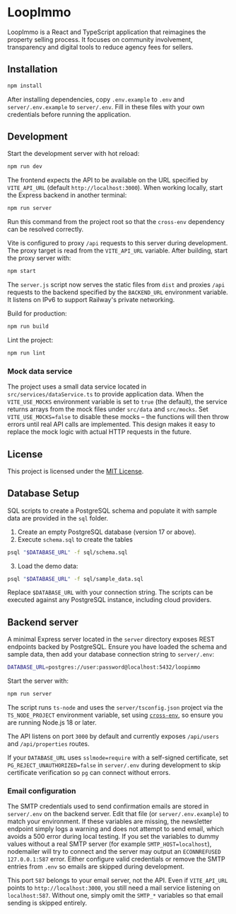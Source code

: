 # LoopImmo

LoopImmo is a React and TypeScript application that reimagines the property selling process. It focuses on community involvement, transparency and digital tools to reduce agency fees for sellers.

## Installation

```bash
npm install
```

After installing dependencies, copy `.env.example` to `.env` and
`server/.env.example` to `server/.env`. Fill in these files with your own
credentials before running the application.

## Development

Start the development server with hot reload:

```bash
npm run dev
```

The frontend expects the API to be available on the URL specified by
`VITE_API_URL` (default `http://localhost:3000`). When working locally, start the
Express backend in another terminal:

```bash
npm run server
```
Run this command from the project root so that the `cross-env` dependency can be
resolved correctly.

Vite is configured to proxy `/api` requests to this server during development.
The proxy target is read from the `VITE_API_URL` variable.
After building, start the proxy server with:

```bash
npm start
```

The `server.js` script now serves the static files from `dist` and proxies
`/api` requests to the backend specified by the `BACKEND_URL` environment
variable. It listens on IPv6 to support Railway's private networking.

Build for production:

```bash
npm run build
```

Lint the project:

```bash
npm run lint
```

### Mock data service

The project uses a small data service located in `src/services/dataService.ts` to
provide application data. When the `VITE_USE_MOCKS` environment variable is set
to `true` (the default), the service returns arrays from the mock files under
`src/data` and `src/mocks`. Set `VITE_USE_MOCKS=false` to disable these mocks –
the functions will then throw errors until real API calls are implemented.
This design makes it easy to replace the mock logic with actual HTTP requests in
the future.


## License

This project is licensed under the [MIT License](LICENSE).

## Database Setup

SQL scripts to create a PostgreSQL schema and populate it with sample data are provided in the `sql` folder.

1. Create an empty PostgreSQL database (version 17 or above).
2. Execute `schema.sql` to create the tables

```bash
psql "$DATABASE_URL" -f sql/schema.sql
```

3. Load the demo data:

```bash
psql "$DATABASE_URL" -f sql/sample_data.sql
```

Replace `$DATABASE_URL` with your connection string. The scripts can be executed against any PostgreSQL instance, including cloud providers.

## Backend server

A minimal Express server located in the `server` directory exposes REST endpoints backed by PostgreSQL. Ensure you have loaded the schema and sample data, then add your database connection string to `server/.env`:

```bash
DATABASE_URL=postgres://user:password@localhost:5432/loopimmo
```

Start the server with:

```bash
npm run server
```

The script runs `ts-node` and uses the
`server/tsconfig.json` project via the `TS_NODE_PROJECT` environment variable,
set using [`cross-env`](https://www.npmjs.com/package/cross-env), so ensure you
are running Node.js 18 or later.

The API listens on port `3000` by default and currently exposes `/api/users` and `/api/properties` routes.

If your `DATABASE_URL` uses `sslmode=require` with a self-signed certificate,
set `PG_REJECT_UNAUTHORIZED=false` in `server/.env` during development to skip
certificate verification so `pg` can connect without errors.

### Email configuration

The SMTP credentials used to send confirmation emails are stored in `server/.env` on
the backend server. Edit that file (or `server/.env.example`) to match your environment.
If these variables are missing, the newsletter endpoint simply logs a warning and
does not attempt to send email, which avoids a 500 error during local testing.
If you set the variables to dummy values without a real SMTP server (for example
`SMTP_HOST=localhost`), nodemailer will try to connect and the server may output an
`ECONNREFUSED 127.0.0.1:587` error. Either configure valid credentials or remove the
SMTP entries from `.env` so emails are skipped during development.

This port `587` belongs to your email server, not the API. Even if `VITE_API_URL` points
to `http://localhost:3000`, you still need a mail service listening on
`localhost:587`. Without one, simply omit the `SMTP_*` variables so that email
sending is skipped entirely.
